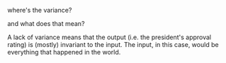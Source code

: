 where's the variance?



and what does that mean?

A lack of variance means that the output (i.e. the president's approval rating) is (mostly) invariant to the input. The input, in  this case, would be everything that happened in the world.



